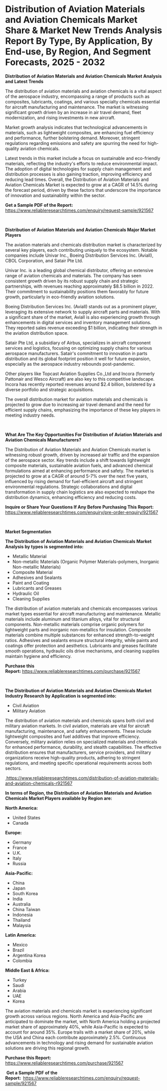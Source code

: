 <p><h1>Distribution of Aviation Materials and Aviation Chemicals Market Share & Market New Trends Analysis Report By Type, By Application, By End-use, By Region, And Segment Forecasts, 2025 - 2032</h1></p><p><strong>Distribution of Aviation Materials and Aviation Chemicals Market Analysis and Latest Trends</strong></p>
<p><p>The distribution of aviation materials and aviation chemicals is a vital aspect of the aerospace industry, encompassing a range of products such as composites, lubricants, coatings, and various specialty chemicals essential for aircraft manufacturing and maintenance. The market is witnessing significant growth driven by an increase in air travel demand, fleet modernization, and rising investments in new aircraft.</p><p>Market growth analysis indicates that technological advancements in materials, such as lightweight composites, are enhancing fuel efficiency and performance, further bolstering demand. Moreover, stringent regulations regarding emissions and safety are spurring the need for high-quality aviation chemicals. </p><p>Latest trends in this market include a focus on sustainable and eco-friendly materials, reflecting the industry's efforts to reduce environmental impact. The adoption of digital technologies for supply chain management and distribution processes is also gaining traction, improving efficiency and reducing lead times. Overall, the Distribution of Aviation Materials and Aviation Chemicals Market is expected to grow at a CAGR of 14.5% during the forecast period, driven by these factors that underscore the importance of innovation and sustainability within the sector.</p></p>
<p><strong>Get a Sample PDF of the Report:&nbsp;</strong> <a href="https://www.reliableresearchtimes.com/enquiry/request-sample/921567?utm_campaign=3307&utm_medium=2&utm_source=Github&utm_content=ia&utm_term=18042025&utm_id=distribution-of-aviation-materials-and-aviation-chemicals">https://www.reliableresearchtimes.com/enquiry/request-sample/921567</a></p>
<p>&nbsp;</p>
<p><strong>Distribution of Aviation Materials and Aviation Chemicals Major Market Players</strong></p>
<p><p>The aviation materials and chemicals distribution market is characterized by several key players, each contributing uniquely to the ecosystem. Notable companies include Univar Inc., Boeing Distribution Services Inc. (Aviall), CBOL Corporation, and Satair Pte Ltd. </p><p>Univar Inc. is a leading global chemical distributor, offering an extensive range of aviation chemicals and materials. The company has seen consistent growth driven by its robust supply chain and strategic partnerships, with revenues reaching approximately $8.5 billion in 2022. Their commitment to sustainability positions them favorably for future growth, particularly in eco-friendly aviation solutions.</p><p>Boeing Distribution Services Inc. (Aviall) stands out as a prominent player, leveraging its extensive network to supply aircraft parts and materials. With a significant share of the market, Aviall is also experiencing growth through enhancements in digital services and inventory management solutions. They reported sales revenue exceeding $1 billion, indicating their strength in the aviation distribution space.</p><p>Satair Pte Ltd, a subsidiary of Airbus, specializes in aircraft component services and logistics, focusing on optimizing supply chains for various aerospace manufacturers. Satair's commitment to innovation in parts distribution and its global footprint position it well for future expansion, especially as the aerospace industry rebounds post-pandemic.</p><p>Other players like Topcast Aviation Supplies Co.,Ltd and Incora (formerly Pattonair and Wesco Aircraft) are also key to this competitive landscape. Incora has recently reported revenues around $2.4 billion, bolstered by a diverse portfolio and strategic acquisitions. </p><p>The overall distribution market for aviation materials and chemicals is projected to grow due to increasing air travel demand and the need for efficient supply chains, emphasizing the importance of these key players in meeting industry needs.</p></p>
<p>&nbsp;</p>
<p><strong>What Are The Key Opportunities For Distribution of Aviation Materials and Aviation Chemicals Manufacturers?</strong></p>
<p><p>The Distribution of Aviation Materials and Aviation Chemicals market is witnessing robust growth, driven by increased air traffic and the expansion of the aerospace sector. Key trends include a shift towards lightweight composite materials, sustainable aviation fuels, and advanced chemical formulations aimed at enhancing performance and safety. The market is projected to grow at a CAGR of around 5-7% over the next five years, influenced by rising demand for fuel-efficient aircraft and stringent environmental regulations. Strategic collaborations and digital transformation in supply chain logistics are also expected to reshape the distribution dynamics, enhancing efficiency and reducing costs.</p></p>
<p><strong>Inquire or Share Your Questions If Any Before Purchasing This Report:</strong> <a href="https://www.reliableresearchtimes.com/enquiry/pre-order-enquiry/921567?utm_campaign=3307&utm_medium=2&utm_source=Github&utm_content=ia&utm_term=18042025&utm_id=distribution-of-aviation-materials-and-aviation-chemicals">https://www.reliableresearchtimes.com/enquiry/pre-order-enquiry/921567</a></p>
<p>&nbsp;</p>
<p><strong>Market Segmentation</strong></p>
<p><strong>The Distribution of Aviation Materials and Aviation Chemicals Market Analysis by types is segmented into:</strong></p>
<p><ul><li>Metallic Material</li><li>Non-metallic Materials (Organic Polymer Materials-polymers, Inorganic Non-metallic Materials)</li><li>Composite Material</li><li>Adhesives and Sealants</li><li>Paint and Coating</li><li>Lubricants and Greases</li><li>Hydraulic Oil</li><li>Cleaning Supplies</li></ul></p>
<p><p>The distribution of aviation materials and chemicals encompasses various market types essential for aircraft manufacturing and maintenance. Metallic materials include aluminum and titanium alloys, vital for structural components. Non-metallic materials comprise organic polymers for lightweight parts and inorganic non-metallics for insulation. Composite materials combine multiple substances for enhanced strength-to-weight ratios. Adhesives and sealants ensure structural integrity, while paints and coatings offer protection and aesthetics. Lubricants and greases facilitate smooth operations, hydraulic oils drive mechanisms, and cleaning supplies maintain hygiene and efficiency.</p></p>
<p><strong>Purchase this Report:&nbsp;</strong><a href="https://www.reliableresearchtimes.com/purchase/921567?utm_campaign=3307&utm_medium=2&utm_source=Github&utm_content=ia&utm_term=18042025&utm_id=distribution-of-aviation-materials-and-aviation-chemicals">https://www.reliableresearchtimes.com/purchase/921567</a></p>
<p>&nbsp;</p>
<p><strong>The Distribution of Aviation Materials and Aviation Chemicals Market Industry Research by Application is segmented into:</strong></p>
<p><ul><li>Civil Aviation</li><li>Military Aviation</li></ul></p>
<p><p>The distribution of aviation materials and chemicals spans both civil and military aviation markets. In civil aviation, materials are vital for aircraft manufacturing, maintenance, and safety enhancements. These include lightweight composites and fuel additives that improve efficiency. Conversely, military aviation relies on specialized materials and chemicals for enhanced performance, durability, and stealth capabilities. The effective distribution ensures that manufacturers, service providers, and military organizations receive high-quality products, adhering to stringent regulations, and meeting specific operational requirements across both sectors.</p></p>
<p><a href="https://www.reliableresearchtimes.com/distribution-of-aviation-materials-and-aviation-chemicals-r921567?utm_campaign=3307&utm_medium=2&utm_source=Github&utm_content=ia&utm_term=18042025&utm_id=distribution-of-aviation-materials-and-aviation-chemicals">&nbsp;https://www.reliableresearchtimes.com/distribution-of-aviation-materials-and-aviation-chemicals-r921567</a></p>
<p><strong>In terms of Region, the Distribution of Aviation Materials and Aviation Chemicals Market Players available by Region are:</strong></p>
<p>
    <p> <strong> North America: </strong>
        <ul>
            <li>United States</li>
            <li>Canada</li>
        </ul>
        </p> 
    <p> <strong> Europe: </strong>
        <ul>
            <li>Germany</li>
            <li>France</li>
            <li>U.K.</li>
            <li>Italy</li>
            <li>Russia</li>
        </ul>
        </p> 
    <p> <strong> Asia-Pacific: </strong>
        <ul>
            <li>China</li>
            <li>Japan</li>
            <li>South Korea</li>
            <li>India</li>
            <li>Australia</li>
            <li>China Taiwan</li>
            <li>Indonesia</li>
            <li>Thailand</li>
            <li>Malaysia</li>
        </ul>
        </p> 
    <p> <strong> Latin America: </strong>
        <ul>
            <li>Mexico</li>
            <li>Brazil</li>
            <li>Argentina Korea</li>
            <li>Colombia</li>
        </ul>
        </p> 
    <p> <strong> Middle East & Africa: </strong>
        <ul>
            <li>Turkey</li>
            <li>Saudi</li>
            <li>Arabia</li>
            <li>UAE</li>
            <li>Korea</li>
        </ul>
    </p>
    </p>
<p><p>The aviation materials and chemicals market is experiencing significant growth across various regions. North America and Asia-Pacific are anticipated to dominate the market, with North America holding a projected market share of approximately 40%, while Asia-Pacific is expected to account for around 35%. Europe trails with a market share of 20%, while the USA and China each contribute approximately 2.5%. Continuous advancements in technology and rising demand for sustainable aviation solutions are driving this regional growth.</p></p>
<p><strong>Purchase this Report: </strong><a href="https://www.reliableresearchtimes.com/purchase/921567?utm_campaign=3307&utm_medium=2&utm_source=Github&utm_content=ia&utm_term=18042025&utm_id=distribution-of-aviation-materials-and-aviation-chemicals">https://www.reliableresearchtimes.com/purchase/921567</a></p>
<p>&nbsp;<strong>Get a Sample PDF of the Report:&nbsp;&nbsp;</strong><a href="https://www.reliableresearchtimes.com/enquiry/request-sample/921567?utm_campaign=3307&utm_medium=2&utm_source=Github&utm_content=ia&utm_term=18042025&utm_id=distribution-of-aviation-materials-and-aviation-chemicals">https://www.reliableresearchtimes.com/enquiry/request-sample/921567</a></p>
<p><strong></strong></p>
<p><p></p><p></p><p></p></p>